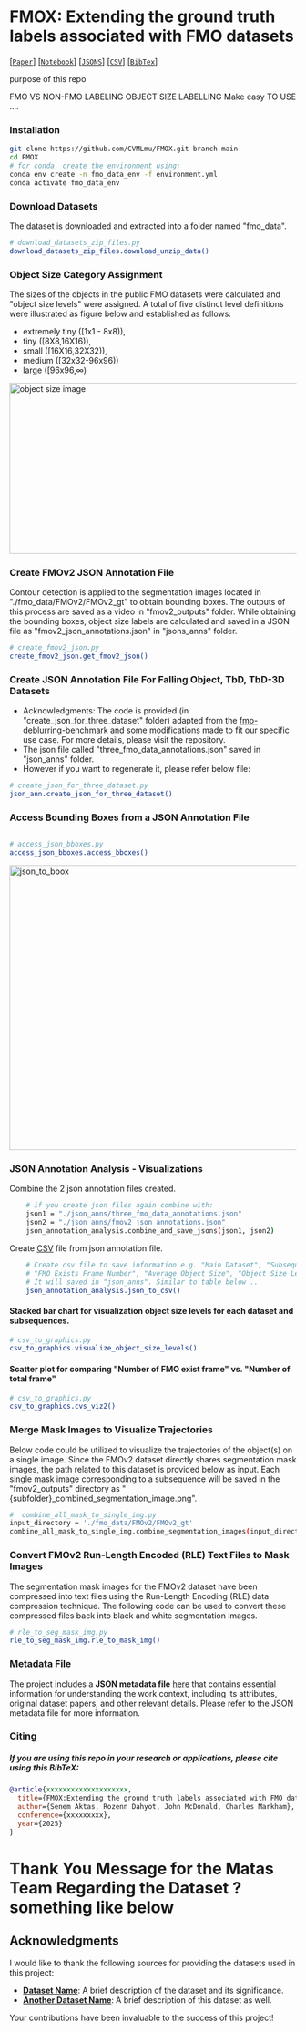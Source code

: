 # FMOX: Extending the ground truth labels associated with FMO datasets

[[`Paper`](https://xxxxxxxxxxxxx)] 
[[`Notebook`](https://xxxxxxxxxxxxx)] 
[[`JSONS`](https://xxxxxxxxxxxxx)] 
[[`CSV`](https://xxxxxxxxxxxxx)] 
[[`BibTex`](#citing-imagebind)]

purpose of this repo

FMO VS NON-FMO LABELING
OBJECT SIZE LABELLING
Make easy TO USE ....

<!-- To appear at IMVIP 2025. For details, see the paper: 
**[FMOX : Extending the ground truth labels associated with FMO
datasets](https://facebookresearch.github.io/ImageBind/paper)**.
-->

### Installation  

```bash
git clone https://github.com/CVMLmu/FMOX.git branch main
cd FMOX
# for conda, create the environment using:
conda env create -n fmo_data_env -f environment.yml
conda activate fmo_data_env
```


### Download Datasets 

The dataset is downloaded and extracted into a folder named "fmo_data".

```bash 
# download_datasets_zip_files.py 
download_datasets_zip_files.download_unzip_data()
```

### Object Size Category Assignment

The sizes of the objects in the public FMO datasets were calculated and "object size levels" were assigned. 
A total of five distinct level definitions were illustrated as figure below and established as follows: 
* extremely tiny ([1x1 - 8x8)), 
* tiny ([8X8,16X16)), 
* small ([16X16,32X32)),
* medium ([32x32-96x96))
* large ([96x96,&#8734;)


<img src="ExistingFMODataAnalysis/figures/proof_of_consept_obj_size.png" alt="object size image"	width="700" height="300" /> 


### Create FMOv2 JSON Annotation File 

Contour detection is applied to the segmentation images located in "./fmo_data/FMOv2/FMOv2_gt" to obtain bounding boxes. 
The outputs of this process are saved as a video in "fmov2_outputs" folder. While obtaining the bounding boxes,
object size labels are calculated and saved in a JSON file as "fmov2_json_annotations.json" in "jsons_anns" folder. 

```bash 
# create_fmov2_json.py
create_fmov2_json.get_fmov2_json()
```

### Create JSON Annotation File For Falling Object, TbD, TbD-3D Datasets
- Acknowledgments: The code is provided (in "create_json_for_three_dataset" folder) adapted from the
[fmo-deblurring-benchmark](https://github.com/rozumden/fmo-deblurring-benchmark) and
some modifications made to fit our specific use case. For more details, please visit the repository.
- The json file called "three_fmo_data_annotations.json" saved in "json_anns" folder.
- However if you want to regenerate it, please refer below file:

```bash 
# create_json_for_three_dataset.py
json_ann.create_json_for_three_dataset() 
```

### Access Bounding Boxes from a JSON Annotation File

```bash 

# access_json_bboxes.py
access_json_bboxes.access_bboxes()
```
<img src="ExistingFMODataAnalysis/figures/json_to_bbox.png" alt="json_to_bbox" width="700" height="500" /> 


### JSON Annotation Analysis - Visualizations

Combine the 2 json annotation files created.
```bash 
    # if you create json files again combine with:
    json1 = "./json_anns/three_fmo_data_annotations.json"
    json2 = "./json_anns/fmov2_json_annotations.json"
    json_annotation_analysis.combine_and_save_jsons(json1, json2)   
```
Create [CSV](ExistingFMODataAnalysis/json_anns/json_annotation_analysis_output.csv) file from json annotation file. 


```bash 
    # Create csv file to save information e.g. "Main Dataset", "Subsequence", "Total Frame Number",
    # "FMO Exists Frame Number", "Average Object Size", "Object Size Levels" for table and graphs.
    # It will saved in "json_anns". Similar to table below ..
    json_annotation_analysis.json_to_csv()
```

#### Stacked bar chart for visualization object size levels for each dataset and subsequences.
```bash 
# csv_to_graphics.py
csv_to_graphics.visualize_object_size_levels() 
```

#### Scatter plot for comparing "Number of FMO exist frame" vs. "Number of total frame"
```bash 
# csv_to_graphics.py
csv_to_graphics.cvs_viz2() 
```


### Merge Mask Images to Visualize Trajectories

Below code could be utilized to visualize the trajectories of the object(s) on a single image. Since the FMOv2 dataset directly shares segmentation mask images, the path related to this dataset 
is provided below as input. Each single mask image corresponding to a subsequence will be saved in the "fmov2_outputs" directory as "{subfolder}_combined_segmentation_image.png". 

```bash  
#  combine_all_mask_to_single_img.py 
input_directory = './fmo_data/FMOv2/FMOv2_gt' 
combine_all_mask_to_single_img.combine_segmentation_images(input_directory)
```

### Convert FMOv2 Run-Length Encoded (RLE) Text Files to Mask Images

The segmentation mask images for the FMOv2 dataset have been compressed into text files using the Run-Length Encoding (RLE) data compression technique. The following code can be used to convert these compressed files back into black and white segmentation images.

```bash 
# rle_to_seg_mask_img.py
rle_to_seg_mask_img.rle_to_mask_img()
```

### Metadata File

The project includes a **JSON metadata file** [here](FMOX-code/FMOX.json) that contains essential information for understanding the work context, including its attributes, original dataset papers, and other relevant details.  Please refer to the JSON metadata file for more information.

### Citing 
##### If you are using this repo in your research or applications, please cite using this BibTeX:
```bibtex
@article{xxxxxxxxxxxxxxxxxxxx,
  title={FMOX:Extending the ground truth labels associated with FMO datasets},
  author={Senem Aktas, Rozenn Dahyot, John McDonald, Charles Markham},
  conference={xxxxxxxxx},
  year={2025}
}
```

# Thank You Message for the Matas Team Regarding the Dataset ? something like below
## Acknowledgments

I would like to thank the following sources for providing the datasets used in this project:

- **[Dataset Name](URL)**: A brief description of the dataset and its significance.
- **[Another Dataset Name](URL)**: A brief description of this dataset as well.

Your contributions have been invaluable to the success of this project!

